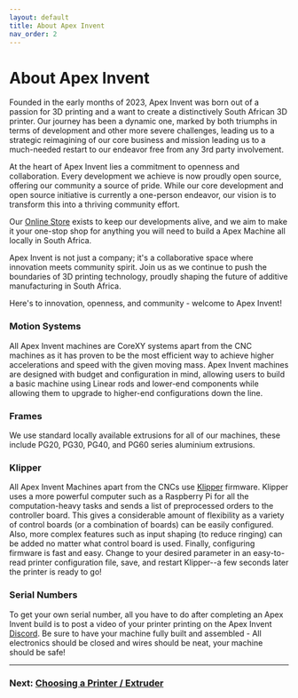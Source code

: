 ```yaml
---
layout: default
title: About Apex Invent
nav_order: 2
---
```

# About Apex Invent

Founded in the early months of 2023, Apex Invent was born out of a passion for 3D printing and a want to create a distinctively South African 3D printer. Our journey has been a dynamic one, marked by both triumphs in terms of development and other more severe challenges, leading us to a strategic reimagining of our core business and mission leading us to a much-needed restart to our endeavor free from any 3rd party involvement.

At the heart of Apex Invent lies a commitment to openness and collaboration. Every development we achieve is now proudly open source, offering our community a source of pride. While our core development and open source initiative is currently a one-person endeavor, our vision is to transform this into a thriving community effort.

Our [Online Store](https://apexinvent.co.za/) exists to keep our developments alive, and we aim to make it your one-stop shop for anything you will need to build a Apex Machine all locally in South Africa.

Apex Invent is not just a company; it's a collaborative space where innovation meets community spirit. Join us as we continue to push the boundaries of 3D printing technology, proudly shaping the future of additive manufacturing in South Africa.

Here's to innovation, openness, and community - welcome to Apex Invent!


### Motion Systems

All Apex Invent machines are CoreXY systems apart from the CNC machines as it has proven to be the most efficient way to achieve higher accelerations and speed with the given moving mass. Apex Invent machines are designed with budget and configuration in mind, allowing users to build a basic machine using Linear rods and lower-end components while allowing them to upgrade to higher-end configurations down the line.

### Frames
We use standard locally available extrusions for all of our machines, these include PG20, PG30, PG40, and PG60 series aluminium extrusions.

### Klipper

All Apex Invent Machines apart from the CNCs use [Klipper](https://www.klipper3d.org/Overview.html) firmware. Klipper uses a more powerful computer such as a Raspberry Pi for all the computation-heavy tasks and sends a list of preprocessed orders to the controller board. This gives a considerable amount of flexibility as a variety of control boards (or a combination of boards) can be easily configured. Also, more complex features such as input shaping (to reduce ringing) can be added no matter what control board is used. Finally, configuring firmware is fast and easy. Change to your desired parameter in an easy-to-read printer configuration file, save, and restart Klipper--a few seconds later the printer is ready to go!

### Serial Numbers

To get your own serial number, all you have to do after completing an Apex Invent build is to post a video of your printer printing on the Apex Invent [Discord](https://discord.gg/vhEEsyMe3b). Be sure to have your machine fully built and assembled - All electronics should be closed and wires should be neat, your machine should be safe!

---

### Next: [Choosing a Printer / Extruder](./hardware.md)
